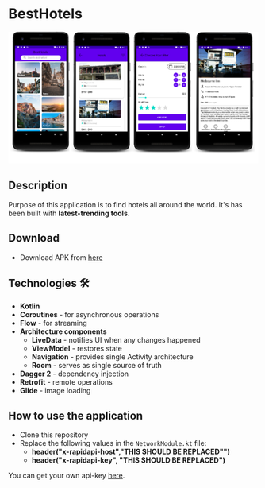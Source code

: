 # BestHotels

![screenshots](screenshots/allinone.png)

## Description
Purpose of this application is to find hotels all around the world. It's has been built with **latest-trending tools.**

## Download
- Download APK from [here](https://drive.google.com/file/d/1UoqekdPPZDa4DXuf-KNF02wzoAROH6b3/view?usp=sharing)

## Technologies 🛠
- **Kotlin**
- **Coroutines** - for asynchronous operations
- **Flow** - for streaming
- **Architecture components**
  - **LiveData** - notifies UI when any changes happened
  - **ViewModel** - restores state
  - **Navigation** - provides single Activity architecture
  - **Room** - serves as single source of truth
- **Dagger 2** - dependency injection
- **Retrofit** - remote operations
- **Glide** - image loading

## How to use the application
- Clone this repository
- Replace the following values in the `NetworkModule.kt` file:
  - **header("x-rapidapi-host","THIS SHOULD BE REPLACED"")**
  - **header("x-rapidapi-key", "THIS SHOULD BE REPLACED")**

You can get your own api-key [here](https://rapidapi.com/apidojo/api/tripadvisor1).
